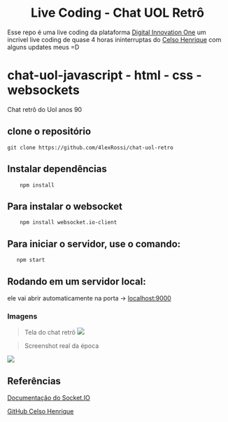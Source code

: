 <h1 align="center">Live Coding - Chat UOL Retrô</h1>

Esse repo é uma live coding da plataforma 
[Digital Innovation One](https://digitalinnovation.one/sign-up?ref=QFX2ZVP4RU)
um incrivel live coding de quase 4 horas ininterruptas do [Celso Henrique](https://www.linkedin.com/in/devfrontend/) com alguns updates meus =D


# chat-uol-javascript - html - css - websockets
Chat retrô do Uol anos 90

## clone o repositório 

`git clone https://github.com/4lexRossi/chat-uol-retro`

## Instalar dependências
```
    npm install
```

## Para instalar o websocket
```
    npm install websocket.io-client
```

## Para iniciar o servidor, use o comando:
```
   npm start
```

## Rodando em um servidor local:

ele vai abrir automaticamente na porta -> [localhost:9000](http://localhost:9000/)


### Imagens

> Tela do chat retrô
![](https://imgur.com/GCaNyb1.jpg)



> Screenshot real da época


![](https://imgur.com/OJ1E1Vi.jpg)



## Referências
[Documentação do Socket.IO](https://socket.io)

[GitHub Celso Henrique](https://github.com/celso-henrique/)
